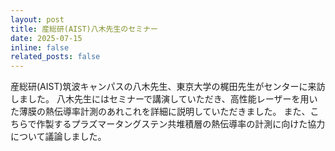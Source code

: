 ```yaml
---
layout: post
title: 産総研(AIST)八木先生のセミナー
date: 2025-07-15 
inline: false
related_posts: false
---
```


<!-- 줄바꿈: 문장 뒤에 스페이스 두번 -->
<!-- 문단 바꿈: 엔터 두번 -->

産総研(AIST)筑波キャンパスの八木先生、東京大学の梶田先生がセンターに来訪しました。
八木先生にはセミナーで講演していただき、高性能レーザーを用いた薄膜の熱伝導率計測のあれこれを詳細に説明していただきました。
また、こちらで作製するプラズマータングステン共堆積層の熱伝導率の計測に向けた協力について議論しました。